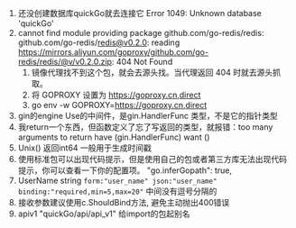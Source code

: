 
1. 还没创建数据库quickGo就去连接它 Error 1049: Unknown database 'quickGo'
2. cannot find module providing package github.com/go-redis/redis: github.com/go-redis/redis@v0.2.0: reading https://mirrors.aliyun.com/goproxy/github.com/go-redis/redis/@v/v0.2.0.zip: 404 Not Found
   1. 镜像代理找不到这个包，就会去源头找。当代理返回 404 时就去源头抓取。
   2. 将 GOPROXY 设置为 https://goproxy.cn,direct
   3. go env -w GOPROXY=https://goproxy.cn,direct
3. gin的engine Use的中间件，是gin.HandlerFunc 类型，不是它的指针类型
4. 我return一个东西，但函数定义了忘了写返回的类型，就报错：too many arguments to return   have (gin.HandlerFunc) want ()
5. Unix() 返回int64 一般用于生成时间戳
6. 使用标准包可以出现代码提示，但是使用自己的包或者第三方库无法出现代码提示，你可以查看一下你的配置项。 "go.inferGopath": true,
7. UserName string `form:"user_name" json:"user_name" binding:"required,min=5,max=20"` 中间没有逗号分隔的
8. 接收参数建议使用c.ShouldBind方法, 避免主动抛出400错误
9. apiv1 "quickGo/api/api_v1" 给import的包起别名

